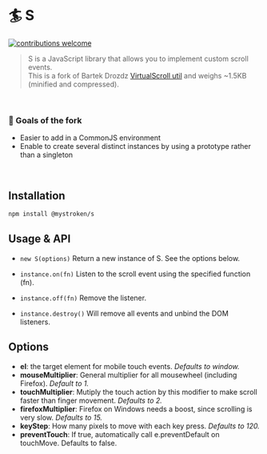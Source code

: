 # :surfer: S

[![contributions welcome](https://img.shields.io/badge/contributions-welcome-brightgreen.svg?style=flat)](https://github.com/mystroken/s/issues)

> S is a JavaScript library that allows you to implement custom scroll events.<br>This is a fork of Bartek Drozdz [VirtualScroll util](http://www.everyday3d.com/blog/index.php/2014/08/18/smooth-scrolling-with-virtualscroll/) and weighs ~1.5KB (minified and compressed).

<br>

### :tada: Goals of the fork
- Easier to add in a CommonJS environment
- Enable to create several distinct instances by using a prototype rather than a singleton

<br>

## Installation

```bash
npm install @mystroken/s
```

## Usage & API

- `new S(options)`
Return a new instance of S. See the options below.

- `instance.on(fn)`
Listen to the scroll event using the specified function (fn).

- `instance.off(fn)`
Remove the listener.

- `instance.destroy()`
Will remove all events and unbind the DOM listeners.

## Options
- **el**: the target element for mobile touch events. *Defaults to window.*
- **mouseMultiplier**: General multiplier for all mousewheel (including Firefox). *Default to 1.*
- **touchMultiplier**: Mutiply the touch action by this modifier to make scroll faster than finger movement. *Defaults to 2.*
- **firefoxMultiplier**: Firefox on Windows needs a boost, since scrolling is very slow. *Defaults to 15.*
- **keyStep**: How many pixels to move with each key press. *Defaults to 120.*
- **preventTouch**: If true, automatically call e.preventDefault on touchMove. Defaults to false.
